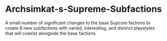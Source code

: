 # Archsimkat-s-Supreme-Subfactions
A small number of significant changes to the base Supcom factions to create 8 new subfactions with varied, interesting, and distinct playstyles that will coexist alongside the base factions.
